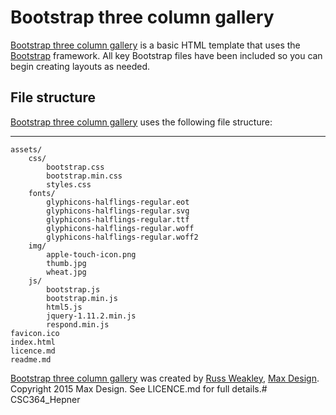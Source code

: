 # Bootstrap three column gallery

[Bootstrap three column gallery](https://github.com/russmaxdesign/07-bootstrap-three-column-gallery) is a basic HTML template that uses the [Bootstrap](http://getbootstrap.com/)  framework. All key Bootstrap files have been included so you can begin creating layouts as needed.

## File structure

[Bootstrap three column gallery](https://github.com/russmaxdesign/07-bootstrap-three-column-gallery) uses the following file structure:

-------------

	assets/
		css/
			bootstrap.css
			bootstrap.min.css
			styles.css
		fonts/
			glyphicons-halflings-regular.eot
			glyphicons-halflings-regular.svg
			glyphicons-halflings-regular.ttf
			glyphicons-halflings-regular.woff
			glyphicons-halflings-regular.woff2
		img/
			apple-touch-icon.png
			thumb.jpg
			wheat.jpg
		js/
			bootstrap.js
			bootstrap.min.js
			html5.js
			jquery-1.11.2.min.js
			respond.min.js
	favicon.ico
	index.html
	licence.md
	readme.md

[Bootstrap three column gallery](https://github.com/russmaxdesign/07-bootstrap-three-column-gallery) was created by [Russ Weakley](https://twitter.com/russmaxdesign), [Max Design](http://maxdesign.com.au/). Copyright 2015 Max Design. See LICENCE.md for full details.# CSC364_Hepner
